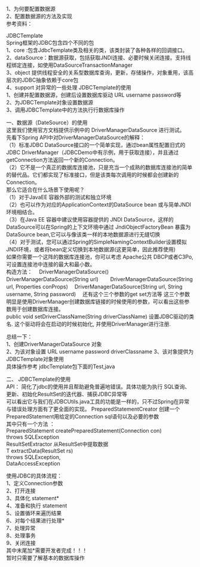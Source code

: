 1、为何要配置数据源  
2、配置数据源的方法及实现  
参考资料：


JDBCTemplate  
Spring框架的JDBC包含四个不同的包  
1、core :包含JdbcTemplate类及相关的类，该类封装了各种各样的回调接口。 
2、dataSource：数据源获取，包括获取JNDI连接、必要时候关闭连接。支持线程绑定连接，如使用DataSourceTransactionManager  
3、object 提供线程安全的关系型数据库查询，更新，存储操作，对象重用，该高层次的JDBC抽象依赖于core包  
4、support 对异常的一些处理
JDBCTemplate的使用  
1、创建并配置数据源，创建后设置数据库驱动 URL username password等  
2、为JDBCTemplate对象设置数据源  
3、调用JDBCTemplate中的方法执行行数据库操作  


一、数据源（DateSource）的使用  
这里我们使用官方文档提供示例中的 DriverManagerDataSource 进行测试。  
先看下Spring API中对DriverManagerDataSource的解释：  
（1）标准JDBC DataSource接口的一个简单实现，通过bean属性配置旧式的JDBC DriverManager（JDBCDemo中有示例，用于获取连接），并且通过getConnection方法返回一个新的Connection。  
（2）它不是一个真正的数据库连接池，只是充当一个成熟的数据库连接池的简单的替代品。它们都实现了标准接口，但是该类每次调用的时候都会创建新的Connection。  
那么它适合在什么场景下使用呢？  
（1）对于JavaEE 容器外部的测试和独立环境  
（2）也可以作为对应的ApplicationContext的DataSource bean 或与简单JNDI环境相结合。  
（3）在Java EE 容器中建议使用容器提供的 JNDI DataSource，这样的DataSource可以在Spring的上下文环境中通过 JndiObjectFactoryBean 暴露为DataSource bean,它可以与像该类一样的本地数据源进行无缝切换  
（4）对于测试，您可以通过Spring的SimpleNamingContextBuilder设置模拟JNDI环境，或者将bean定义切换到本地数据源(这更简单，因此推荐使用)  
如果你需要一个这阵的数据库连接池，你可以考虑 Apache公共 DBCP或者C3Po,可设置连接池中连接的最大和最小数。  
构造方法：　
DriverManagerDataSource()　　
DriverManagerDataSource(String url)　　
DriverManagerDataSource(String url, Properties conProps)　
DriverManagerDataSource(String url, String username, String password)　
还有这个三个参数的get set方法等
这三个参数明显是使用DriverManager创建数据库链接的时候使用的参数，可以看出这些参数用于创建数据库连接。  
public void setDriverClassName(String driverClassName)
设置JDBC驱动的类名. 这个驱动将会在启动的时候初始化, 并使用DriverManager进行注册.　　

总结一下：  
1、创建DriverManagerDataSource 对象  
2、为该对象设置 URL username password driverClassname
3、该对象提供为JDBCTemplate对象使用  
具体操作参考 jdbcTemplate包下面的Test,java

二、 JDBCTemplate的使用  
API： 简化了jdbc的使用并且帮助避免普遍地错误。具体功能为执行 SQL查询、更新、初始化ResultSet的迭代器、捕获JDBC异常等  
可以看出它与我们在JDBCUtils.java工具的功能是一样的，只不过Spring在异常与错误处理方面有了更全面的实现。
 PreparedStatementCreator 创建一个PreparedStatement用给定的Connection sql语句以及必要的参数  
 其中只有一个方法 ：  
 PreparedStatement createPreparedStatement(Connection con)  
                                    throws SQLException    
  ResultSetExtractor  从ResultSet中提取数据  
  T extractData(ResultSet rs)   
                   throws SQLException,   
                          DataAccessException   
    
  使用JDBC的具体流程：  
  1、定义Connection参数  
  2、打开连接  
  3、具体化 statement*       
  4、准备和执行 statement   
  5、设置循环来遍历结果   
  6、对每个结果进行处理*  
  7、处理异常  
  8、处理事务  
  9、关闭连接   
其中末尾加*需要开发者完成！！！  
暂时只需要了解基本的数据库操作




